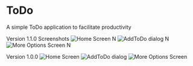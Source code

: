 # ToDo
A simple ToDo application to facilitate productivity

Version 1.1.0 Screenshots
![Home Screen N](https://github.com/TumininuCodes/ToDo/blob/master/Screenshot_1607981421.png)
![AddToDo dialog N](https://github.com/TumininuCodes/ToDo/blob/master/Screenshot_1607211758.png)
![More Options Screen N](https://github.com/TumininuCodes/ToDo/blob/master/Screenshot_1607212071.png)

Version 1.0.0
![Home Screen](https://github.com/TumininuCodes/ToDo/blob/master/Screenshot_1607212071.png)
![AddToDo dialog](https://github.com/TumininuCodes/ToDo/blob/master/Screenshot_1607211751.png)
![More Options Screen](https://github.com/TumininuCodes/ToDo/blob/master/Screenshot_1607211758.png)
